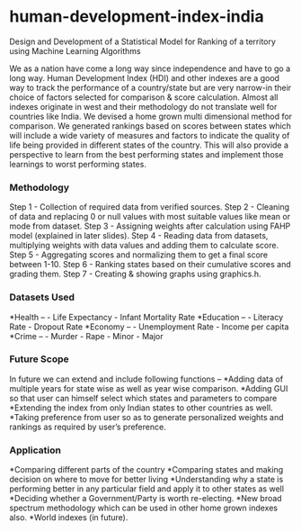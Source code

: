 # human-development-index-india
Design and Development of a Statistical Model for Ranking of a territory using Machine Learning Algorithms

We as a nation have come a long way since independence and have to go a long way. Human Development Index (HDI) and other indexes are a good way to track the performance of a country/state but are very narrow-in their choice of factors selected for comparison & score calculation. Almost all indexes originate in west and their methodology do not translate well for countries like India. We devised a home grown multi dimensional method for comparison. We generated rankings based on scores between states which will include a wide variety of measures and factors to indicate the quality of life being provided in different states of the country. This will also provide a perspective to learn from the best performing states and implement those learnings to worst performing states.

### Methodology

Step 1 - Collection of required data from verified sources.
Step 2 - Cleaning of data and replacing 0 or null values with most suitable values like mean or mode from dataset.
Step 3 - Assigning weights after calculation using FAHP model (explained in later slides).
Step 4 - Reading data from datasets, multiplying weights with data values and adding them to calculate score.
Step 5 - Aggregating scores and normalizing them to get a final score between 1-10.
Step 6 - Ranking states based on their cumulative scores and grading them.
Step 7 - Creating &  showing graphs using graphics.h.

### Datasets Used

*Health –
		- Life Expectancy		- Infant Mortality Rate
*Education –
    - Literacy Rate		- Dropout Rate
*Economy –
		- Unemployment Rate		- Income per capita
*Crime –
		- Murder		- Rape		- Minor		- Major


### Future Scope

In future we can extend and include following functions –
*Adding data of multiple years for state wise as well as year wise comparison.
*Adding GUI so that user can himself select which states and parameters to compare
*Extending the index from only Indian states to other countries as well.
*Taking preference from user so as to generate personalized weights and rankings as required by user’s preference.

### Application

*Comparing different parts of the country
*Comparing states and making decision on where to move for better living
*Understanding why a state is performing better in any particular field and apply it to other states as well
*Deciding whether a Government/Party is worth re-electing.
*New broad spectrum methodology which can be used in other home grown indexes also. 
*World indexes (in future).

